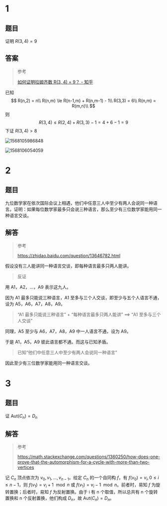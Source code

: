 # 1

## 题目

证明 $R(3,4)=9$ 

## 答案

> 参考
>
> [如何证明拉姆齐数 R(3, 4) = 9？ - 知乎](https://www.zhihu.com/question/263833856) 

已知
$$
R(n,2) = n\\
R(n,m) \le R(n-1,m) + R(n,m-1) - 1\\
R(3,3) = 6\\
R(n,m) = R(m,n)\\
$$
则
$$
R(3,4) \le R(2,4) + R(3,3) - 1=4+6-1=9
$$
下证 $R(3, 4) > 8$ 

![1568105986848](assets/1568105986848.png)

![1568106054059](assets/1568106054059.png)

# 2

## 题目

九位数学家在依次国际会议上相遇，他们中任意三人中至少有两人会说同一种语言。证明：如果每位数学家最多只会说三种语言，那么至少有三位数学家能用同一种语言交谈。

## 解答

> 参考
>
> https://zhidao.baidu.com/question/13646782.html

假设没有三人能讲同一种语言交谈，即每种语言最多只两人能讲。

> 反证

用 A1，A2，…，A9 表示这九人。

因为 A1 最多只能说三种语言，A1 至多与三个人交谈，即至少与五个人语言不通，设为 A5，A6，A7，A8，A9。

> “A1 最多只能说三种语言” + “每种语言最多只两人能讲” ==> “A1 至多与三个人交谈”

同理，A5 至少与 A6，A7，A8，A9 中一人语言不通，设为 A9。

于是 A1，A5，A9 彼此语言都不通。而这与已知矛盾。

> 已知“他们中任意三人中至少有两人会说同一种语言”

因此至少有三位数学家能用同一种语言交谈。

# 3

## 题目

证 $\text{Aut}(C_n)=D_n$ 

## 解答

> 参考
>
> https://math.stackexchange.com/questions/1360250/how-does-one-prove-that-the-automorphism-for-a-cycle-with-more-than-two-vertices

记 $C_n$ 顶点依次为 $v_0,v_1,\dots,v_{n-1}$。给定 $C_n$ 的一个自同构 $f$，有 $f(v_0)=v_i,0\le i\le n-1$，则 $f(v_1)=v_i+1 \mod n$ 或 $f(v_1)=v_i-1\mod n$。前者时，易知 $f$ 为旋转置换；后者时，易知 $f$ 为反射置换。由于 i 有 n 个取值，所以总共有 n 个旋转置换和 n 个反射置换，他们构成 $D_n$，故 $\text{Aut}(C_n)=D_n$。

